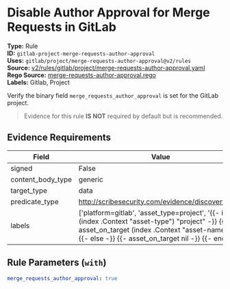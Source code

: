 # Disable Author Approval for Merge Requests in GitLab  
**Type:** Rule  
**ID:** `gitlab-project-merge-requests-author-approval`  
**Uses:** `gitlab/project/merge-requests-author-approval@v2/rules`  
**Source:** [v2/rules/gitlab/project/merge-requests-author-approval.yaml](https://github.com/scribe-public/sample-policies/v2/rules/gitlab/project/merge-requests-author-approval.yaml)  
**Rego Source:** [merge-requests-author-approval.rego](https://github.com/scribe-public/sample-policies/v2/rules/gitlab/project/merge-requests-author-approval.rego)  
**Labels:** Gitlab, Project  

Verify the binary field `merge_requests_author_approval` is set for the GitLab project.

> Evidence for this rule **IS NOT** required by default but is recommended.


## Evidence Requirements  
| Field | Value |
|-------|-------|
| signed | False |
| content_body_type | generic |
| target_type | data |
| predicate_type | http://scribesecurity.com/evidence/discovery/v0.1 |
| labels | ['platform=gitlab', 'asset_type=project', '{{- if eq (index .Context "asset-type") "project" -}} {{- asset_on_target (index .Context "asset-name") -}} {{- else -}} {{- asset_on_target nil -}} {{- end -}}'] |

## Rule Parameters (`with`)  
```yaml
merge_requests_author_approval: true
```

